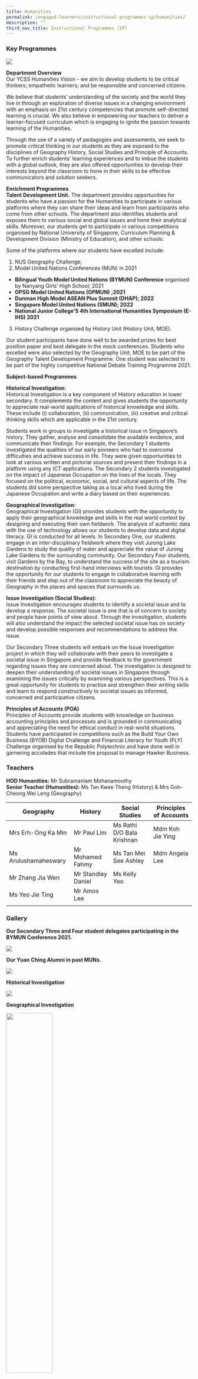 ```yaml
---
title: Humanities
permalink: /engaged-learners/instructional-programmes-ip/humanities/
description: ""
third_nav_title: Instructional Programmes (IP)
---
```

### Key Programmes

![](/images/humanities%20department_formal.jpg)

**Department Overview** <br>
Our YCSS Humanities Vision - we aim to develop students to be critical thinkers; empathetic learners; and be responsible and concerned citizens.  

We believe that students’ understanding of the society and the world they live in through an exploration of diverse issues in a changing environment with an emphasis on 21st century competencies that promote self-directed learning is crucial. We also believe in empowering our teachers to deliver a learner-focused curriculum which is engaging to ignite the passion towards learning of the Humanities.  

Through the use of a variety of pedagogies and assessments, we seek to promote critical thinking in our students as they are exposed to the disciplines of Geography History, Social Studies and Principle of Accounts. To further enrich students’ learning experiences and to imbue the students with a global outlook, they are also offered opportunities to develop their interests beyond the classroom to hone in their skills to be effective communicators and solution seekers.

**Enrichment Programmes** <br>
**Talent Development Unit.** The department provides opportunities for students who have a passion for the Humanities to participate in various platforms where they can share their ideas and learn from participants who come from other schools. The department also identifies students and exposes them to various social and global issues and hone their analytical skills. Moreover, our students get to participate in various competitions organised by National University of Singapore, Curriculum Planning &amp; Development Division (Ministry of Education), and other schools.

Some of the platforms where our students have excelled include:
1.  NUS Geography Challenge;
2.  Model United Nations Conferences (MUN) in 2021
*   **Bilingual Youth Model United Nations (BYMUN) Conference** organised by Nanyang Girls’ High School; 2021
*   **OPSG Model United Nations (OPMUN)** **;2021**
*   **Dunman High Model ASEAN Plus Summit (DHAP); 2022**
*   **Singapore Model United Nations (SMUN); 2022**
*   **National Junior College’S 4th International Humanities Symposium (E-IHS) 2021**

3.  History Challenge organised by History Unit (History Unit, MOE).

Our student participants have done well to be awarded prizes for best position paper and best delegate in the mock conferences. Students who excelled were also selected by the Geography Unit, MOE to be part of the Geography Talent Development Programme. One student was selected to be part of the highly competitive National Debate Training Programme 2021.

**Subject-based Programmes** <br>

**Historical Investigation:** <br>
Historical Investigation is a key component of History education in lower secondary. It complements the content and gives students the opportunity to appreciate real-world applications of historical knowledge and skills. These include (i) collaboration, (ii) communication, (iii) creative and critical thinking skills which are applicable in the 21st century.

Students work in groups to investigate a historical issue in Singapore’s history. They gather, analyse and consolidate the available evidence, and communicate their findings. For example, the Secondary 1 students investigated the qualities of our early pioneers who had to overcome difficulties and achieve success in life. They were given opportunities to look at various written and pictorial sources and present their findings in a platform using any ICT applications. The Secondary 2 students investigated on the impact of Japanese Occupation on the lives of the locals. They focused on the political, economic, social, and cultural aspects of life. The students did some perspective taking as a local who lived during the Japanese Occupation and write a diary based on their experiences.

**Geographical Investigation:** <br>
Geographical Investigation (GI) provides students with the opportunity to apply their geographical knowledge and skills in the real world context by designing and executing their own fieldwork. The analysis of authentic data with the use of technology allows our students to develop data and digital literacy. GI is conducted for all levels. In Secondary One, our students engage in an inter-disciplinary fieldwork where they visit Jurong Lake Gardens to study the quality of water and appreciate the value of Jurong Lake Gardens to the surrounding community. Our Secondary Four students, visit Gardens by the Bay, to understand the success of the site as a tourism destination by conducting first-hand interviews with tourists. GI provides the opportunity for our students to engage in collaborative learning with their friends and step out of the classroom to appreciate the beauty of Geography in the places and spaces that surrounds us.

**Issue Investigation (Social Studies):** <br>
Issue Investigation encourages students to identify a societal issue and to develop a response. The societal issue is one that is of concern to society and people have points of view about. Through the investigation, students will also understand the impact the selected societal issue has on society and develop possible responses and recommendations to address the issue.

Our Secondary Three students will embark on the Issue Investigation project in which they will collaborate with their peers to investigate a societal issue in Singapore and provide feedback to the government regarding issues they are concerned about. The investigation is designed to deepen their understanding of societal issues in Singapore through examining the issues critically by examining various perspectives. This is a great opportunity for students to practise and strengthen their writing skills and learn to respond constructively to societal issues as informed, concerned and participative citizens.  

**Principles of Accounts (POA)** <br> 
Principles of Accounts provide students with knowledge on business accounting principles and processes and is grounded in communicating and appreciating the need for ethical conduct in real-world situations. Students have participated in competitions such as the Build Your Own Business (BYOB) Digital Challenge and Financial Literacy for Youth (FLY) Challenge organised by the Republic Polytechnic and have done well in garnering accolades that include the proposal to manage Hawker Business.

### Teachers

**HOD Humanities:** Mr Subramaniam Mohanamoothy <br> 
**Senior Teacher (Humanities):** Ms Tan Kwee Theng (History) &amp; Mrs Goh-Cheong Wei Leng (Geography)

| Geography | History | Social Studies | Principles of Accounts |
|---|---|---|---|
| Mrs Erh-Ong Ka Min | Mr Paul Lim | Ms Rathi D/O Bala Krishnan | Mdm Koh Jie Ying |
| Ms Arulushamaheswary | Mr Mohamed Fahmy | Ms Tan Mei See Ashley | Mdm Angela Lee |
| Mr Zhang Jia Wen | Mr Standley Daniel | Ms Kelly Yeo |  |
| Ms Yeo Jie Ting | Mr Amos Lee |  |  |
| | | 

### Gallery

**Our Secondary Three and Four student delegates participating in the BYMUN Conference 2021.**

![](/images/Humanities%201.jpg)

**Our Yuan Ching Alumni in past MUNs.**

![](/images/Humanities%202.jpg)

**Historical Investigation**

![](/images/Humanities%203.jpg)

**Geographical Investigation**

<img src="/images/Sense%20Perch.png" style="width:50%">

Students used a SensePerch, created as part of ALP to study the quality of water at Jurong Lake. The investigation is done by tapping into the skills taught during Science lessons.

![](/images/Humanities-14.png)

**Speakers' Corner** <br>
Selected students facilitate discussions of contemporary issues.

![](/images/Speakers%20Corner.jpg)